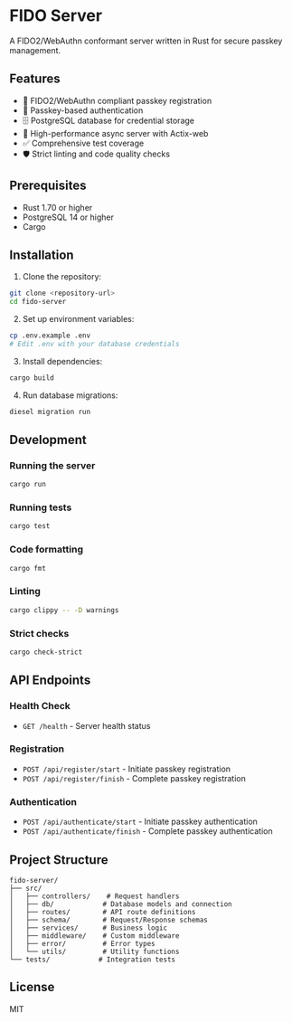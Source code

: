 # FIDO Server

A FIDO2/WebAuthn conformant server written in Rust for secure passkey management.

## Features

- 🔐 FIDO2/WebAuthn compliant passkey registration
- 🔑 Passkey-based authentication
- 🗄️ PostgreSQL database for credential storage
- 🚀 High-performance async server with Actix-web
- ✅ Comprehensive test coverage
- 🛡️ Strict linting and code quality checks

## Prerequisites

- Rust 1.70 or higher
- PostgreSQL 14 or higher
- Cargo

## Installation

1. Clone the repository:
```bash
git clone <repository-url>
cd fido-server
```

2. Set up environment variables:
```bash
cp .env.example .env
# Edit .env with your database credentials
```

3. Install dependencies:
```bash
cargo build
```

4. Run database migrations:
```bash
diesel migration run
```

## Development

### Running the server

```bash
cargo run
```

### Running tests

```bash
cargo test
```

### Code formatting

```bash
cargo fmt
```

### Linting

```bash
cargo clippy -- -D warnings
```

### Strict checks

```bash
cargo check-strict
```

## API Endpoints

### Health Check
- `GET /health` - Server health status

### Registration
- `POST /api/register/start` - Initiate passkey registration
- `POST /api/register/finish` - Complete passkey registration

### Authentication
- `POST /api/authenticate/start` - Initiate passkey authentication
- `POST /api/authenticate/finish` - Complete passkey authentication

## Project Structure

```
fido-server/
├── src/
│   ├── controllers/    # Request handlers
│   ├── db/            # Database models and connection
│   ├── routes/        # API route definitions
│   ├── schema/        # Request/Response schemas
│   ├── services/      # Business logic
│   ├── middleware/    # Custom middleware
│   ├── error/         # Error types
│   └── utils/         # Utility functions
└── tests/            # Integration tests
```

## License

MIT

<!-- Test comment added by FIDO workflow on 2025-10-04T14:06:36.319Z -->
